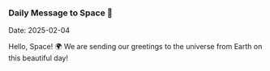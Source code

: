 ### Daily Message to Space 🌌
Date: 2025-02-04

Hello, Space! 🌍 We are sending our greetings to the universe from Earth on this beautiful day!

